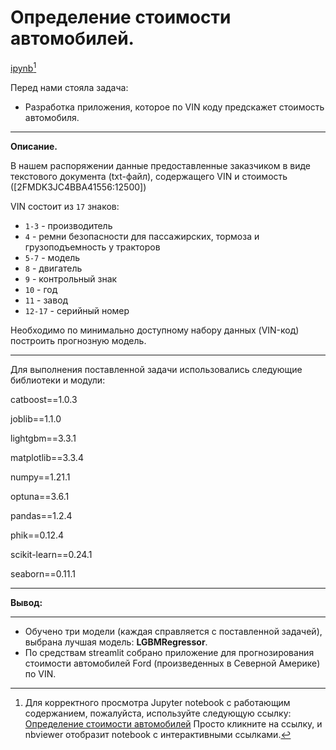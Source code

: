 # Определение стоимости автомобилей.

[ipynb](https://github.com/AndreySysa/Portfolio/blob/main/Determining%20the%20cost%20of%20cars/Определение%20стоимости%20автомобилей.ipynb)[^1]


Перед нами стояла задача: 
- Разработка приложения, которое по VIN коду предскажет стоимость автомобиля.
***
**Описание.**

В нашем распоряжении данные предоставленные заказчиком в виде текстового документа (txt-файл), содержащего VIN и стоимость ([2FMDK3JC4BBA41556:12500])

VIN состоит из `17` знаков:
- `1-3` - производитель
- `4` - ремни безопасности для пассажирских, тормоза и грузоподъемность у тракторов
- `5-7` - модель
- `8` - двигатель
- `9` - контрольный знак
- `10` - год
- `11` - завод
- `12-17` - серийный номер

Необходимо по минимально доступному набору данных (VIN-код) построить прогнозную модель.
***
Для выполнения поставленной задачи использовались следующие библиотеки и модули:

catboost==1.0.3

joblib==1.1.0

lightgbm==3.3.1

matplotlib==3.3.4

numpy==1.21.1

optuna==3.6.1

pandas==1.2.4

phik==0.12.4

scikit-learn==0.24.1

seaborn==0.11.1

***
**Вывод:**
***
- Обучено три модели (каждая справляется с поставленной задачей), выбрана лучшая модель: **LGBMRegressor**.
- По средствам streamlit собрано приложение для прогнозирования стоимости автомобилей Ford (произведенных в Северной Америке) по VIN.


[^1]:Для корректного просмотра Jupyter notebook с работающим содержанием, пожалуйста, используйте следующую ссылку:
[Определение стоимости автомобилей](https://nbviewer.jupyter.org/github/AndreySysa/Portfolio/blob/main/Determining%20the%20cost%20of%20cars/Определение%20стоимости%20автомобилей.ipynb)
Просто кликните на ссылку, и nbviewer отобразит notebook с интерактивными ссылками.
